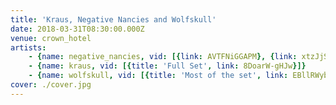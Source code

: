 ```yaml
---
title: 'Kraus, Negative Nancies and Wolfskull'
date: 2018-03-31T08:30:00.000Z
venue: crown_hotel
artists:
    - {name: negative_nancies, vid: [{link: AVTFNiGGAPM}, {link: xtzJjSRAQVI}, {link: SFRbSUt3s84}]}
    - {name: kraus, vid: [{title: 'Full Set', link: 8DoarW-gHJw}]}
    - {name: wolfskull, vid: [{title: 'Most of the set', link: EBllRWybaR4}]}
cover: ./cover.jpg
---
```

